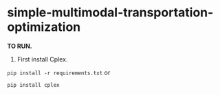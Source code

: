 # simple-multimodal-transportation-optimization

**TO RUN.**

1. First install Cplex.

```pip install -r requirements.txt```
or

```pip install cplex```
